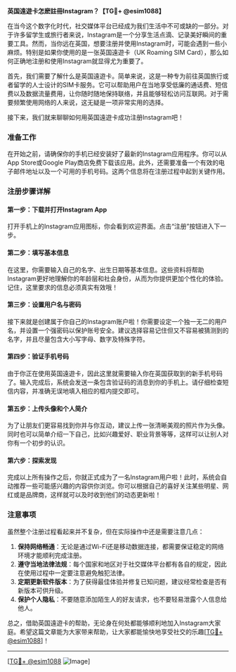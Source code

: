 **英国遠遊卡怎麽註冊Instagram？【TG💪+ @esim1088】**

在当今这个数字化时代，社交媒体平台已经成为我们生活中不可或缺的一部分。对于许多留学生或旅行者来说，Instagram是一个分享生活点滴、记录美好瞬间的重要工具。然而，当你远在英国，想要注册并使用Instagram时，可能会遇到一些小麻烦。特别是如果你使用的是一张英国遠遊卡（UK Roaming SIM Card），那么如何正确地注册和使用Instagram就显得尤为重要了。

首先，我们需要了解什么是英国遠遊卡。简单来说，这是一种专为前往英国旅行或者留学的人士设计的SIM卡服务。它可以帮助用户在当地享受低廉的通话费、短信费以及数据流量费用，让你随时随地保持联络，并且能够轻松访问互联网。对于需要频繁使用网络的人来说，这无疑是一项非常实用的选择。

接下来，我们就来聊聊如何用英国遠遊卡成功注册Instagram吧！

### 准备工作

在开始之前，请确保你的手机已经安装好了最新的Instagram应用程序。你可以从App Store或Google Play商店免费下载该应用。此外，还需要准备一个有效的电子邮件地址以及一个可用的手机号码。这两个信息将在注册过程中起到关键作用。

### 注册步骤详解

#### 第一步：下载并打开Instagram App

打开手机上的Instagram应用图标，你会看到欢迎界面。点击“注册”按钮进入下一步。

#### 第二步：填写基本信息

在这里，你需要输入自己的名字、出生日期等基本信息。这些资料将帮助Instagram更好地理解你的年龄层和社会身份，从而为你提供更加个性化的体验。记住，这里要求的信息必须真实有效哦！

#### 第三步：设置用户名与密码

接下来就是创建属于你自己的Instagram账户啦！你需要设定一个独一无二的用户名，并设置一个强密码以保护账号安全。建议选择容易记住但又不容易被猜测到的名字，并且尽量包含大小写字母、数字及特殊字符。

#### 第四步：验证手机号码

由于你正在使用英国遠遊卡，因此这里就需要输入你在英国获取到的新手机号码了。输入完成后，系统会发送一条包含验证码的消息到你的手机上。请仔细检查短信内容，并准确无误地填入相应的框内提交即可。

#### 第五步：上传头像和个人简介

为了让朋友们更容易找到你并与你互动，建议上传一张清晰美观的照片作为头像。同时也可以简单介绍一下自己，比如兴趣爱好、职业背景等等，这样可以让别人对你有一个初步的认识。

#### 第六步：探索发现

完成以上所有操作之后，你就正式成为了一名Instagram用户啦！此时，系统会自动推荐一些可能感兴趣的内容供你浏览。你可以根据自己的喜好关注某些明星、网红或是品牌商，这样就可以及时收到他们的动态更新啦！

### 注意事项

虽然整个注册过程看起来并不复杂，但在实际操作中还是需要注意几点：

1. **保持网络畅通**：无论是通过Wi-Fi还是移动数据连接，都需要保证稳定的网络环境才能顺利完成注册。
2. **遵守当地法律法规**：每个国家和地区对于社交媒体平台都有各自的规定，因此在使用过程中一定要注意避免触犯法律。
3. **定期更新软件版本**：为了获得最佳体验并修复已知问题，建议经常检查是否有新版本可供升级。
4. **保护个人隐私**：不要随意添加陌生人的好友请求，也不要轻易泄露个人信息给他人。

总之，借助英国遠遊卡的帮助，无论身在何处都能够顺利地加入Instagram大家庭。希望这篇文章能为大家带来帮助，让大家都能愉快地享受社交的乐趣[[TG💪+ @esim1088](https://t.me/s/esim1088)]！

---

[[TG💪+ @esim1088](https://t.me/s/esim1088) ![Image](https://i.postimg.cc/4NQfJmqS/Snipaste-2025-05-13-00-14-12.png)]